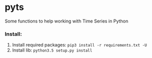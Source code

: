 # pyts
Some functions to help working with Time Series in Python


### Install:

1. Install required packages: `pip3 install -r requirements.txt -U`
2. Install lib: `python3.5 setup.py install`